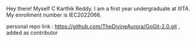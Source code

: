 
Hey there! Myself C Karthik Reddy. I am a first year undergraduate at IIITA. My enrollment number is IEC2022066.

personal repo link : https://github.com/TheDivineAurora/GoGit-2.0.git , added as contributor